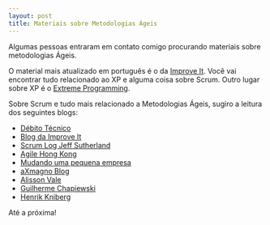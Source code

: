```yaml
---
layout: post
title: Materiais sobre Metodologias Ágeis
---
```


Algumas pessoas entraram em contato comigo procurando materiais sobre metodologias Ágeis.

O material mais atualizado em português é o da [Improve It](http://www.improveit.com.br/xp). Você vai encontrar tudo relacionado ao XP e alguma coisa sobre Scrum. Outro lugar sobre XP é o [Extreme Programming](http://www.extremeprogramming.org).

Sobre Scrum e tudo mais relacionado a Metodologias Ágeis, sugiro a leitura dos seguintes blogs:

  * [Débito Técnico](http://blog.aspercom.com.br)
  * [Blog da Improve It](http://blog.improveit.com.br)
  * [Scrum Log Jeff Sutherland](http://jeffsutherland.com/scrum/)
  * [Agile Hong Kong](http://agilehongkong.com/)
  * [Mudando uma pequena empresa](http://mudandoumapequenaempresa.blogspot.com)
  * [aXmagno Blog](http://amagno.blogspot.com/)
  * [Alisson Vale](http://phidelis.com.br/blogs/alissonvale/)
  * [Guilherme Chapiewski](http://gc.blog.br/)
  * [Henrik Kniberg](http://blog.crisp.se/henrikkniberg/)

Até a próxima!
